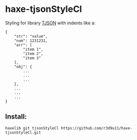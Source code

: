 haxe-tjsonStyleCl
=========================

Styling for library [TJSON](https://github.com/martamius/TJSON) with indents like a:<br/>

```
{
	"str": "value",
	"num": 1231231,
	"arr": [
		"item 1",
		"item 2",
		"item 3"
	],
	"obj": {
		...
		...
		...
	},
	...
	...
	...
}
```

## Install:
`haxelib git tjsonStyleCl https://github.com/r3d9u11/haxe-tjsonStyleCl.git`
